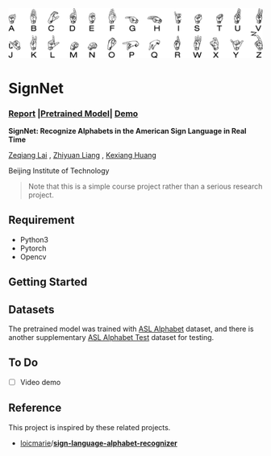 <img src='imgs/header.png'/>

# SignNet

### [Report]() |[Pretrained Model]()| [Demo]()

**SignNet: Recognize Alphabets in the American Sign Language in Real Time**

[Zeqiang Lai]() , [Zhiyuan Liang]() , [Kexiang Huang]()

Beijing Institute of Technology

> Note that this is a simple course project rather than a serious research project.

## Requirement

- Python3 
- Pytorch
- Opencv

## Getting Started



## Datasets

The pretrained model was trained with [ASL Alphabet](https://www.kaggle.com/grassknoted/asl-alphabet) dataset, and there is another supplementary  [ASL Alphabet Test](https://www.kaggle.com/danrasband/asl-alphabet-test/home) dataset for testing.

## To Do

- [ ] Video demo

## Reference

This project is inspired by these related projects.

- [loicmarie](https://github.com/loicmarie)/**[sign-language-alphabet-recognizer](https://github.com/loicmarie/sign-language-alphabet-recognizer)**

